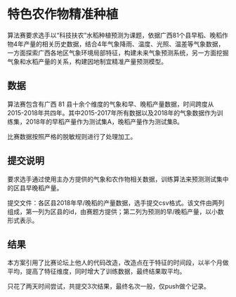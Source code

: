 # 特色农作物精准种植

算法赛要求选手以“科技扶农”水稻种植预测为课题，依据广西81个县早稻、晚稻作物4年产量的相关历史数据，结合4年气象降雨、温度、光照、温差等气象数据，一方面探索广西各地区气象环境局部特征，构建未来气象预测系统，另一方面挖掘气象和水稻产量的关系，构建因地制宜精准产量预测模型。
## 数据
算法赛包含有广西 81 县十余个维度的气象和早、晚稻产量数据，时间跨度从2015-2018年共四年。其中2015-2017年所有数据以及2018年的气象数据作为训练集，2018年的早稻产量作为测试集A，晚稻产量作为测试集B。

比赛数据按照严格的脱敏规则进行了处理加工。

## 提交说明
要求选手通过使用主办方提供的气象和农作物相关数据，训练算法来预测测试集中的区县早晚稻产量。 

提交文件：各区县2018年早/晚稻的产量数据，选手提交csv格式。该文件由两列组成，第一列为区县的id，由赛题方提供；第二列为预测的早/晚稻产量，以小数形式表示。

## 结果
本方案引用了比赛论坛上他人的代码改造，改造点在于特征的时间段，以半个月做平均，提高了特征维度，同时增大了训练数据，最终结果取平均。 

只花了两天时间尝试，共提交3次结果，最终名次一般，仅push做个记录。